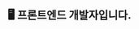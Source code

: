 

<h2> 🖥 프론트엔드 개발자입니다. </h2>

<!-- <div>
  <img align="left" src="https://user-images.githubusercontent.com/74908906/154727950-b8f2465f-99ac-478b-b990-ffc28473213e.gif" height="200px" alt="https://www.behance.net/gallery/12332391/Instapack-Animation/modules/88085053"/>
 <p>유저에겐 최적의 UX/UI를, 팀원에겐 함께 일하기 좋은 코드를 위해 고민합니다.</p>
 <p>비즈니스와 기술사이의 Trade-Off를 판단할 수 있는 개발자로 성장하고 싶습니다.</p>
 
<h3> Tech Stack </h3>

![React](https://img.shields.io/badge/-React-61DAFB?&style=flat-square&logo=react&logoColor=white)  ![Recoil](https://img.shields.io/badge/Recoil-2496ED?style=flat-square&logo=react&logoColor=white) ![ReactQuery](https://img.shields.io/badge/React_Query-CA4245?style=flat-square&logo=react&logoColor=white) 
![Vue.js](https://img.shields.io/badge/-Vue.js-4FC08D?&style=flat-square&logo=Vue.js&logoColor=white) ![Vuex](https://img.shields.io/badge/-Vuex-34495e?&style=flat-square&logo=Vue.js&logoColor=white)   -->

<!-- [About Me](https://peppermint-need-c5c.notion.site/Portfolio-4d52917684f04a7bae90479630a2fb73) | [Blog](https://sonsangjoon.github.io/blog) -->
  
<!-- 
[![SangJoon's GitHub stats](https://github-readme-stats.vercel.app/api?username=SonSangjoon&show_icons=true&theme=gotham)](https://github.com/SonSangjoon) -->

<!-- <div align="right">
<a href="https://hits.seeyoufarm.com"><img src="https://hits.seeyoufarm.com/api/count/incr/badge.svg?url=https%3A%2F%2Fgithub.com%2FSonSangjoon&count_bg=%23D1D1D1&title_bg=%235A9AFF&icon=&icon_color=%23E7E7E7&title=hits&edge_flat=false"/></a>
</div> -->
